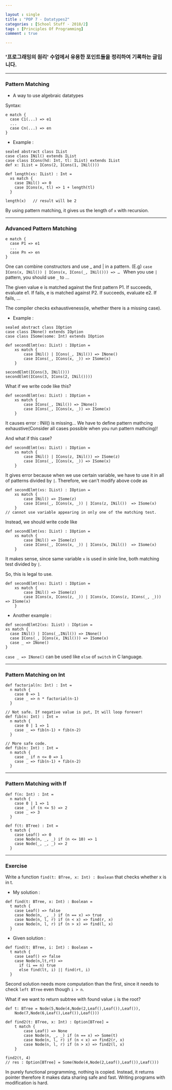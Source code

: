 ```yaml
---

layout : single
title : "POP 7 - Datatypes2"
categories : [School Stuff - 2018/2]
tags : [Principles Of Programming]
comment : true

---
```


### '프로그래밍의 원리' 수업에서 유용한 포인트들을 정리하여 기록하는 글입니다.

---

### Pattern Matching

- A way to use algebraic datatypes

Syntax:

~~~
e match {
  case C1(...) => e1
  ...
  case Cn(...) => en
}
~~~


- Example : 

~~~
sealed abstract class IList
case class INil() extends IList
case class ICons(hd: Int, tl: IList) extends IList
def x: IList = ICons(2, ICons(1, INil()))

def length(xs: IList) : Int =
  xs match {
    case INil() => 0
    case ICons(x, tl) => 1 + length(tl)
  }

length(x)   // result will be 2
~~~

By using pattern matching, it gives us the length of `x` with recursion.

---

### Advanced Pattern Matching

~~~
e match {
  case P1 => e1
  ...
  case Pn => en
}
~~~

One can combine constructors and use _ and | in a pattern.
(E.g) `case ICons(x, INil()) | ICons(x, ICons(_, INil())) => … `
When you use `|` pattern, you should use `_` to ...

The given value e is matched against the first pattern P1.
If succeeds, evaluate e1. 
If fails, e is matched against P2.
If succeeds, evaluate e2.
If fails, …

The compiler checks exhaustiveness(ie, whether there is a missing case).

- Example :

~~~
sealed abstract class IOption
case class INone() extends IOption
case class ISome(some: Int) extends IOption

def secondElmt(xs: IList) : IOption =
    xs match {
        case INil() | ICons(_, INil()) => INone()
        case ICons(_, ICons(x, _)) => ISome(x)
    }

secondElmt(ICons(3, INil()))
secondElmt(ICons(3, ICons(2, INil())))
~~~

What if we write code like this?

~~~
def secondElmt(xs: IList) : IOption =
    xs match {
        case ICons(_, INil()) => INone()
        case ICons(_, ICons(x, _)) => ISome(x)
    }
~~~

It causes error : INil() is missing... We have to define pattern mathcing exhaustive(Consider all cases possible when you run pattern mathcing)!

And what if this case?

~~~
def secondElmt(xs: IList) : IOption =
    xs match {
        case INil() | ICons(z, INil()) => ISome(z)
        case ICons(_, ICons(x, _)) => ISome(x)
    }
~~~

It gives error because when we use certain variable, we have to use it in all of patterns divided by `|`. Therefore, we can't modify above code as

~~~
def secondElmt(xs: IList) : IOption =
    xs match {
        case INil() => ISome(z)
        case ICons(_, ICons(x, _)) | ICons(z, INil())  => ISome(x)
    }
// cannot use variable appearing in only one of the matching test.
~~~

Instead, we should write code like

~~~
def secondElmt(xs: IList) : IOption =
    xs match {
        case INil() => ISome(z)
        case ICons(_, ICons(x, _)) | ICons(x, INil())  => ISome(x)
    }
~~~

It makes sense, since same variable `x` is used in sinle line, both matching test divided by `|`.

So, this is legal to use.

~~~
def secondElmt(xs: IList) : IOption =
    xs match {
        case INil() => ISome(z)
        case ICons(x, ICons(z, _)) | ICons(x, ICons(z, ICons(_, _)))  => ISome(x)
    }
~~~



- Another example :

~~~
def secondElmt2(xs: IList) : IOption =
xs match {
  case INil() | ICons(_,INil()) => INone()
  case ICons(_, ICons(x, INil())) => ISome(x)
  case _ => INone()
}
~~~

`case _ => INone()` can be used like `else` of `switch` in C language.


---

### Pattern Matching on Int

~~~
def factorial(n: Int) : Int =
  n match {
    case 0 => 1
    case _ => n * factorial(n-1)
  }

// Not safe. If negative value is put, It will loop forever!
def fib(n: Int) : Int =
  n match {
    case 0 | 1 => 1
    case _ => fib(n-1) + fib(n-2)
  }

// More safe code.
def fib(n: Int) : Int =
  n match {
    case _ if n <= 0 => 1
    case _ => fib(n-1) + fib(n-2)
  }
~~~

---

### Pattern Matching with If

~~~
def f(n: Int) : Int = 
  n match {
    case 0 | 1 => 1
    case _ if (n <= 5) => 2
    case _ => 3
  }

def f(t: BTree) : Int =
  t match {
    case Leaf() => 0
    case Node(n, _, _) if (n <= 10) => 1
    case Node(_, _, _) => 2
  }
~~~

---

### Exercise

Write a function `find(t: BTree, x: Int) : Boolean` that checks whether x is in t.

- My solution :

~~~
def find(t: BTree, x: Int) : Boolean = 
  t match {
    case Leaf() => false
    case Node(n, _, _) if (n == x) => true
    case Node(n, l, r) if (n < x) => find(r, x)
    case Node(n, l, r) if (n > x) => find(l, x)
  }
~~~

- Given solution : 

~~~
def find(t: BTree, i: Int) : Boolean =
  t match {
    case Leaf() => false
    case Node(n,lt,rt) =>
      if (i == n) true
      else find(lt, i) || find(rt, i)
  }
~~~

Second solution needs more computation than the first, since it needs to check `left BTree` even though `i > n`.

What if we want to return subtree with found value `i` is the root?

~~~
def t: BTree = Node(5,Node(4,Node(2,Leaf(),Leaf()),Leaf()),
    Node(7,Node(6,Leaf(),Leaf()),Leaf()))

def find2(t: BTree, x: Int) : Option[BTree] =
    t match {
        case Leaf() => None
        case Node(n, _, _) if (n == x) => Some(t)
        case Node(n, l, r) if (n < x) => find2(r, x)
        case Node(n, l, r) if (n > x) => find2(l, x)
    }

find2(t, 4)
// res : Option[BTree] = Some(Node(4,Node(2,Leaf(),Leaf()),Leaf()))
~~~

In purely functional programming, nothing is copied. Instead, it returns pointer therefore it makes data sharing safe and fast. Writing programs with modification is hard.



















































